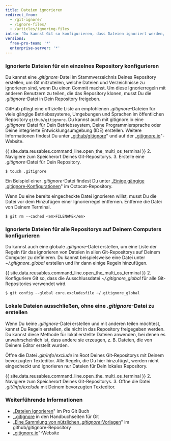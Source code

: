 ```yaml
---
title: Dateien ignorieren
redirect_from:
  - /git-ignore/
  - /ignore-files/
  - /articles/ignoring-files
intro: 'Du kannst Git so konfigurieren, dass Dateien ignoriert werden, die Du nicht nach {{ site.data.variables.product.product_name }} einchecken willst.'
versions:
  free-pro-team: '*'
  enterprise-server: '*'
---
```


### Ignorierte Dateien für ein einzelnes Repository konfigurieren

Du kannst eine *.gitignore*-Datei im Stammverzeichnis Deines Repository erstellen, um Git mitzuteilen, welche Dateien und Verzeichnisse zu ignorieren sind, wenn Du einen Commit machst. Um diese Ignorierregeln mit anderen Benutzern zu teilen, die das Repository klonen, musst Du die *.gitignore*-Datei in Dein Repository freigeben.

GitHub pflegt eine offizielle Liste an empfohlenen *.gitignore*-Dateien für viele gängige Betriebssysteme, Umgebungen und Sprachen im öffentlichen Repository `github/gitignore`. Du kannst auch mit gitignore.io eine *.gitignore*-Datei für Dein Betriebssystem, Deine Programmiersprache oder Deine integrierte Entwicklungsumgebung (IDE) erstellen. Weitere Informationen findest Du unter „[github/gitignore](https://github.com/github/gitignore)" und auf der „[gitignore.io](https://www.gitignore.io/)"-Website.

{{ site.data.reusables.command_line.open_the_multi_os_terminal }}
2. Navigiere zum Speicherort Deines Git-Repositorys.
3. Erstelle eine *.gitignore*-Datei für Dein Repository.
   ```shell
   $ touch .gitignore
  ```

Ein Beispiel einer *.gitignore*-Datei findest Du unter „[Einige gängige .gitignore-Konfigurationen](https://gist.github.com/octocat/9257657)" im Octocat-Repository.

Wenn Du eine bereits eingecheckte Datei ignorieren willst, musst Du die Datei vor dem Hinzufügen einer Ignorierregel entfernen. Entferne die Datei von Deinem Terminal.

```shell
$ git rm --cached <em>FILENAME</em>
```

### Ignorierte Dateien für alle Repositorys auf Deinem Computers konfigurieren

Du kannst auch eine globale *.gitignore*-Datei erstellen, um eine Liste der Regeln für das ignorieren von Dateien in allen Git-Repositorys auf Deinem Computer zu definieren. Du kannst beispielsweise eine Datei unter *~/.gitignore_global* erstellen und ihr dann einige Regeln hinzufügen.

{{ site.data.reusables.command_line.open_the_multi_os_terminal }}
2. Konfiguriere Git so, dass die Ausschlussdatei *~/.gitignore_global* für alle Git-Repositories verwendet wird.
  ```shell
  $ git config --global core.excludesfile ~/.gitignore_global
  ```

### Lokale Dateien ausschließen, ohne eine *.gitignore*-Datei zu erstellen

Wenn Du keine *.gitignore*-Datei erstellen und mit anderen teilen möchtest, kannst Du Regeln erstellen, die nicht in das Repository freigegeben werden. Du kannst diese Methode für lokal erstellte Dateien anwenden, bei denen es unwahrscheinlich ist, dass andere sie erzeugen, z. B. Dateien, die von Deinem Editor erstellt wurden.

Öffne die Datei *.git/info/exclude* im Root Deines Git-Repositorys mit Deinem bevorzugten Texteditor. Alle Regeln, die Du hier hinzufügst, werden nicht eingecheckt und ignorieren nur Dateien für Dein lokales Repository.

{{ site.data.reusables.command_line.open_the_multi_os_terminal }}
2. Navigiere zum Speicherort Deines Git-Repositorys.
3. Öffne die Datei *.git/info/exclude* mit Deinem bevorzugten Texteditor.

### Weiterführende Informationen

* „[Dateien ignorieren](https://git-scm.com/book/en/v2/Git-Basics-Recording-Changes-to-the-Repository#_ignoring)" im Pro Git Buch
* „[.gitignore](https://git-scm.com/docs/gitignore) in den Handbuchseiten für Git
* „[Eine Sammlung von nützlichen *.gitignore*-Vorlagen](https://github.com/github/gitignore)" im github/gitignore-Repository
* „[gitignore.io](https://www.gitignore.io/)"-Website
